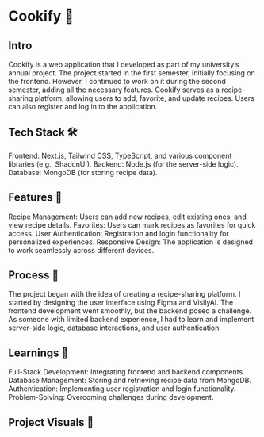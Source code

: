 <h1>Cookify 🍳</h1>

<h2>Intro</h2>
Cookify is a web application that I developed as part of my university’s annual project. The project started in the first semester, initially focusing on the frontend. However, I continued to work on it during the second semester, adding all the necessary features. Cookify serves as a recipe-sharing platform, allowing users to add, favorite, and update recipes. Users can also register and log in to the application.

<h2>Tech Stack 🛠️</h2>

Frontend: Next.js, Tailwind CSS, TypeScript, and various component libraries (e.g., ShadcnUI).
Backend: Node.js (for the server-side logic).
Database: MongoDB (for storing recipe data).

<h2>Features 🌟</h2>

Recipe Management: Users can add new recipes, edit existing ones, and view recipe details.
Favorites: Users can mark recipes as favorites for quick access.
User Authentication: Registration and login functionality for personalized experiences.
Responsive Design: The application is designed to work seamlessly across different devices.

<h2>Process 🚀</h2>

The project began with the idea of creating a recipe-sharing platform. I started by designing the user interface using Figma and VisilyAI. The frontend development went smoothly, but the backend posed a challenge. As someone with limited backend experience, I had to learn and implement server-side logic, database interactions, and user authentication.

<h2>Learnings 🧠</h2>

Full-Stack Development: Integrating frontend and backend components.
Database Management: Storing and retrieving recipe data from MongoDB.
Authentication: Implementing user registration and login functionality.
Problem-Solving: Overcoming challenges during development.

<h2>Project Visuals 📸</h2>
